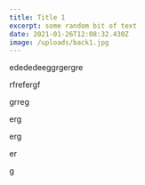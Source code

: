 ```yaml
---
title: Title 1
excerpt: some random bit of text
date: 2021-01-26T12:08:32.430Z
image: /uploads/back1.jpg
---
```

edededeeggrgergre



rfrefergf

grreg

erg

erg

er

g